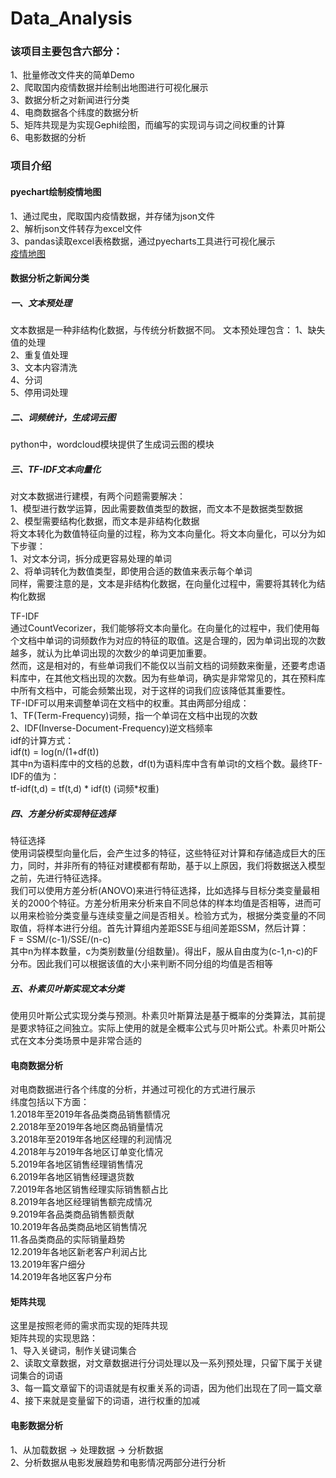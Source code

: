 # Data_Analysis

### 该项目主要包含六部分：<br>
1、批量修改文件夹的简单Demo <br>
2、爬取国内疫情数据并绘制出地图进行可视化展示<br>
3、数据分析之对新闻进行分类<br>
4、电商数据各个纬度的数据分析<br>
5、矩阵共现是为实现Gephi绘图，而编写的实现词与词之间权重的计算<br>
6、电影数据的分析<br>

### 项目介绍

#### pyechart绘制疫情地图
1、通过爬虫，爬取国内疫情数据，并存储为json文件 <br>
2、解析json文件转存为excel文件 <br>
3、pandas读取excel表格数据，通过pyecharts工具进行可视化展示 <br>
[疫情地图](./epidemic.html)


#### 数据分析之新闻分类

##### 一、文本预处理
文本数据是一种非结构化数据，与传统分析数据不同。 文本预处理包含： 
1、缺失值的处理 <br>
2、重复值处理 <br>
3、文本内容清洗 <br>
4、分词 <br>
5、停用词处理

##### 二、词频统计，生成词云图
python中，wordcloud模块提供了生成词云图的模块

##### 三、TF-IDF文本向量化
对文本数据进行建模，有两个问题需要解决：<br>
1、模型进行数学运算，因此需要数值类型的数据，而文本不是数据类型数据<br>
2、模型需要结构化数据，而文本是非结构化数据<br>
将文本转化为数值特征向量的过程，称为文本向量化。将文本向量化，可以分为如下步骤：<br>
1、对文本分词，拆分成更容易处理的单词<br>
2、将单词转化为数值类型，即使用合适的数值来表示每个单词<br>
同样，需要注意的是，文本是非结构化数据，在向量化过程中，需要将其转化为结构化数据

TF-IDF<br>
通过CountVecorizer，我们能够将文本向量化。在向量化的过程中，我们使用每个文档中单词的词频数作为对应的特征的取值。这是合理的，因为单词出现的次数越多，就认为比单词出现的次数少的单词更加重要。<br>
然而，这是相对的，有些单词我们不能仅以当前文档的词频数来衡量，还要考虑语料库中，在其他文档出现的次数。因为有些单词，确实是非常常见的，其在预料库中所有文档中，可能会频繁出现，对于这样的词我们应该降低其重要性。<br>
TF-IDF可以用来调整单词在文档中的权重。其由两部分组成：<br>
1、TF(Term-Frequency)词频，指一个单词在文档中出现的次数<br>
2、IDF(Inverse-Document-Frequency)逆文档频率<br>
idf的计算方式：<br>
idf(t) = log(n/(1+df(t))<br>
其中n为语料库中的文档的总数，df(t)为语料库中含有单词t的文档个数。最终TF-IDF的值为：<br>
tf-idf(t,d) = tf(t,d) * idf(t) (词频*权重)<br>

##### 四、方差分析实现特征选择
特征选择<br>
使用词袋模型向量化后，会产生过多的特征，这些特征对计算和存储造成巨大的压力，同时，并非所有的特征对建模都有帮助，基于以上原因，我们将数据送入模型之前，先进行特征选择。<br>
我们可以使用方差分析(ANOVO)来进行特征选择，比如选择与目标分类变量最相关的2000个特征。方差分析用来分析来自不同总体的样本均值是否相等，进而可以用来检验分类变量与连续变量之间是否相关。检验方式为，根据分类变量的不同取值，将样本进行分组。首先计算组内差距SSE与组间差距SSM，然后计算：<br>
F = SSM/(c-1)/SSE/(n-c)<br>
其中n为样本数量，c为类别数量(分组数量)。得出F，服从自由度为(c-1,n-c)的F分布。因此我们可以根据该值的大小来判断不同分组的均值是否相等<br>

##### 五、朴素贝叶斯实现文本分类
使用贝叶斯公式实现分类与预测。朴素贝叶斯算法是基于概率的分类算法，其前提是要求特征之间独立。实际上使用的就是全概率公式与贝叶斯公式。朴素贝叶斯公式在文本分类场景中是非常合适的

#### 电商数据分析
对电商数据进行各个纬度的分析，并通过可视化的方式进行展示<br>
纬度包括以下方面：<br>
1.2018年至2019年各品类商品销售额情况<br>
2.2018年至2019年各地区商品销量情况<br>
3.2018年至2019年各地区经理的利润情况<br>
4.2018年与2019年各地区订单变化情况<br>
5.2019年各地区销售经理销售情况<br>
6.2019年各地区销售经理退货数<br>
7.2019年各地区销售经理实际销售额占比 <br>
8.2019年各地区经理销售额完成情况<br>
9.2019年各品类商品销售额贡献<br>
10.2019年各品类商品地区销售情况<br>
11.各品类商品的实际销量趋势<br>
12.2019年各地区新老客户利润占比<br>
13.2019年客户细分<br>
14.2019年各地区客户分布

#### 矩阵共现
这里是按照老师的需求而实现的矩阵共现<br>
矩阵共现的实现思路：<br>
1、导入关键词，制作关键词集合<br>
2、读取文章数据，对文章数据进行分词处理以及一系列预处理，只留下属于关键词集合的词语<br>
3、每一篇文章留下的词语就是有权重关系的词语，因为他们出现在了同一篇文章<br>
4、接下来就是变量留下的词语，进行权重的加减

#### 电影数据分析
1、从加载数据 -> 处理数据 -> 分析数据 <br>
2、分析数据从电影发展趋势和电影情况两部分进行分析

